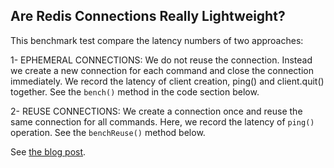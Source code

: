 ## Are Redis Connections Really Lightweight? 

This benchmark test compare the latency numbers of two approaches:

1- EPHEMERAL CONNECTIONS: We do not reuse the connection. Instead we create a new connection for each command and close the connection immediately. We record the latency of client creation, ping() and client.quit() together. See the `bench()` method in the code section below.

2- REUSE CONNECTIONS: We create a connection once and reuse the same connection for all commands. Here, we record the latency of `ping()` operation. See the `benchReuse()` method below.

See [the blog post](https://blog.upstash.com/redis-connection-benchmark).